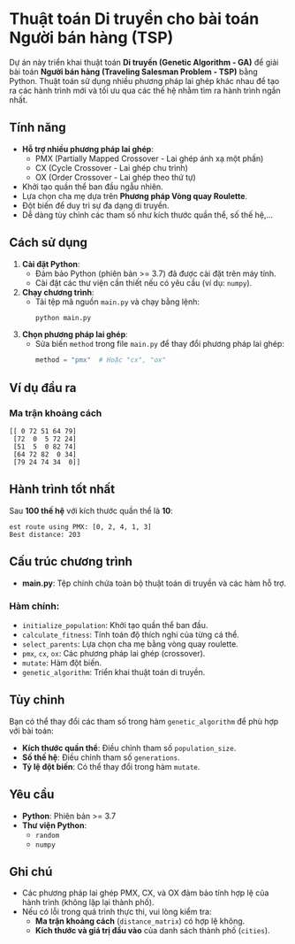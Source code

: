 # Thuật toán Di truyền cho bài toán Người bán hàng (TSP)

Dự án này triển khai thuật toán **Di truyền (Genetic Algorithm - GA)** để giải bài toán **Người bán hàng (Traveling Salesman Problem - TSP)** bằng Python. Thuật toán sử dụng nhiều phương pháp lai ghép khác nhau để tạo ra các hành trình mới và tối ưu qua các thế hệ nhằm tìm ra hành trình ngắn nhất.

## Tính năng

- **Hỗ trợ nhiều phương pháp lai ghép**:
  - PMX (Partially Mapped Crossover - Lai ghép ánh xạ một phần)
  - CX (Cycle Crossover - Lai ghép chu trình)
  - OX (Order Crossover - Lai ghép theo thứ tự)
- Khởi tạo quần thể ban đầu ngẫu nhiên.
- Lựa chọn cha mẹ dựa trên **Phương pháp Vòng quay Roulette**.
- Đột biến để duy trì sự đa dạng di truyền.
- Dễ dàng tùy chỉnh các tham số như kích thước quần thể, số thế hệ,...

## Cách sử dụng

1. **Cài đặt Python**: 
   - Đảm bảo Python (phiên bản >= 3.7) đã được cài đặt trên máy tính.
   - Cài đặt các thư viện cần thiết nếu có yêu cầu (ví dụ: `numpy`).
2. **Chạy chương trình**:
   - Tải tệp mã nguồn `main.py` và chạy bằng lệnh:
     ```bash
     python main.py
     ```
3. **Chọn phương pháp lai ghép**:
   - Sửa biến `method` trong file `main.py` để thay đổi phương pháp lai ghép:
     ```python
     method = "pmx"  # Hoặc "cx", "ox"
     ```

## Ví dụ đầu ra

### Ma trận khoảng cách
```plaintext
[[ 0 72 51 64 79]
 [72  0  5 72 24]
 [51  5  0 82 74]
 [64 72 82  0 34]
 [79 24 74 34  0]]
```

## Hành trình tốt nhất

Sau **100 thế hệ** với kích thước quần thể là **10**:

```plaintext
est route using PMX: [0, 2, 4, 1, 3]
Best distance: 203
```

## Cấu trúc chương trình

- **main.py**: Tệp chính chứa toàn bộ thuật toán di truyền và các hàm hỗ trợ.

### Hàm chính:

- `initialize_population`: Khởi tạo quần thể ban đầu.
- `calculate_fitness`: Tính toán độ thích nghi của từng cá thể.
- `select_parents`: Lựa chọn cha mẹ bằng vòng quay roulette.
- `pmx`, `cx`, `ox`: Các phương pháp lai ghép (crossover).
- `mutate`: Hàm đột biến.
- `genetic_algorithm`: Triển khai thuật toán di truyền.

## Tùy chỉnh

Bạn có thể thay đổi các tham số trong hàm `genetic_algorithm` để phù hợp với bài toán:

- **Kích thước quần thể**: Điều chỉnh tham số `population_size`.
- **Số thế hệ**: Điều chỉnh tham số `generations`.
- **Tỷ lệ đột biến**: Có thể thay đổi trong hàm `mutate`.

## Yêu cầu

- **Python**: Phiên bản >= 3.7
- **Thư viện Python**:
  - `random`
  - `numpy`

## Ghi chú

- Các phương pháp lai ghép PMX, CX, và OX đảm bảo tính hợp lệ của hành trình (không lặp lại thành phố).
- Nếu có lỗi trong quá trình thực thi, vui lòng kiểm tra:
  - **Ma trận khoảng cách** (`distance_matrix`) có hợp lệ không.
  - **Kích thước và giá trị đầu vào** của danh sách thành phố (`cities`).

